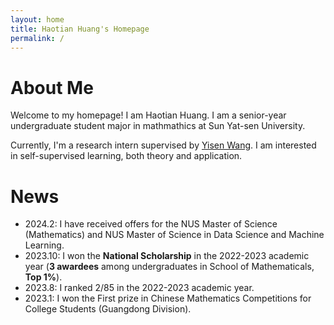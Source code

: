 ```yaml
---
layout: home
title: Haotian Huang's Homepage
permalink: /
---
```


# About Me

Welcome to my homepage! I am Haotian Huang. I am a senior-year undergraduate student major in mathmathics at Sun Yat-sen University. 

Currently, I'm a research intern supervised by [Yisen Wang](https://yisenwang.github.io/). I am interested in self-supervised learning, both theory and application.

# News

- 2024.2: I have received offers for the NUS Master of Science (Mathematics) and NUS Master of Science in Data Science and Machine Learning.
- 2023.10: I won the **National Scholarship** in the 2022-2023 academic year (**3 awardees** among undergraduates in School of Mathematicals, **Top 1%**).
- 2023.8: I ranked 2/85 in the 2022-2023 academic year.
- 2023.1: I won the First prize in Chinese Mathematics Competitions for College Students (Guangdong Division).
